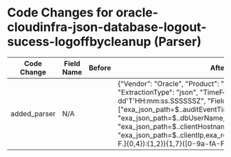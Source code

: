 # Code Changes for oracle-cloudinfra-json-database-logout-sucess-logoffbycleanup (Parser)

| Code Change | Field Name | Before | After |
|-------------|------------|--------|-------|
| added_parser | N/A |  | {"Vendor": "Oracle", "Product": "Oracle Cloud Infrastructure", "ExtractionType": "json", "TimeFormat": "yyyy-MM-dd'T'HH:mm:ss.SSSSSSZ", "Fields": ["exa_json_path=$..auditEventTime,exa_field_name=time", "exa_json_path=$..dbUserName,exa_field_name=db_user", "exa_json_path=$..clientHostname,exa_field_name=src_host", "exa_json_path=$..clientIp,exa_regex=({src_ip}((([0-9a-fA-F.]{0,4}):{1,2}){1,7}([0-9a-fA-F]){0,4})|(((25[0-5]|(2[0-4]|1\d|[0-9]|)\d)\.?\b){4}))", "exa_json_path=$..eventName,exa_field_name=event_name", "exa_json_path=$..operationStatus,exa_field_name=result", "exa_json_path=$..operation,exa_field_name=operation", "exa_json_path=$..osUserName,exa_field_name=user", "exa_json_path=$..clientProgram,exa_field_name=app", "exa_json_path=$..databaseUniqueName,exa_field_name=db_name", "exa_json_path=$..commandText,exa_field_name=db_query"], "Name": "oracle-cloudinfra-json-database-logout-sucess-logoffbycleanup", "ParserVersion": "v1.0.0", "Conditions": ["\"ddsource\":\"oracle_cloud\"", "\"source\":\"OracleDatabaseUnifiedAudit\"", "\"eventName\":\"LOGOFF BY CLEANUP\""]} |